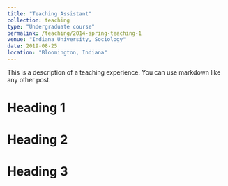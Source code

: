 ```yaml
---
title: "Teaching Assistant"
collection: teaching
type: "Undergraduate course"
permalink: /teaching/2014-spring-teaching-1
venue: "Indiana University, Sociology"
date: 2019-08-25
location: "Bloomington, Indiana"
---
```


This is a description of a teaching experience. You can use markdown like any other post.

Heading 1
======

Heading 2
======

Heading 3
======
